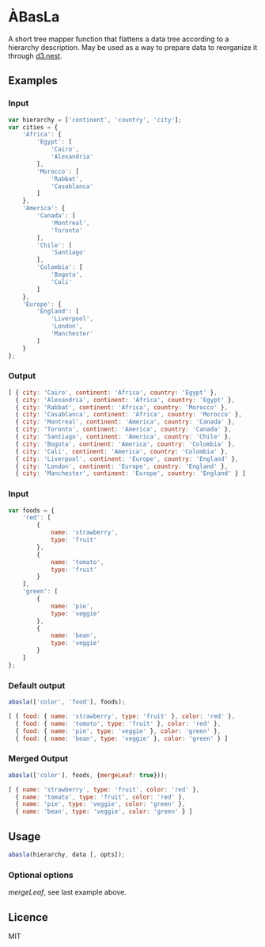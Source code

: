 # ÀBasLa

A short tree mapper function that flattens a data tree according to a hierarchy description. May be used as a way to prepare data to reorganize it through [d3.nest](https://github.com/mbostock/d3/wiki/Arrays#-nest).

## Examples

### Input

```javascript
var hierarchy = ['continent', 'country', 'city'];
var cities = {
	'Africa': {
		'Egypt': [
			'Cairo',
			'Alexandria'
		],
		'Morocco': [
			'Rabbat',
			'Casablanca'
		]
	},
	'America': {
		'Canada': [
			'Montreal',
			'Toronto'
		],
		'Chile': [
			'Santiago'
		],
		'Colombia': [
			'Bogota',
			'Cali'
		]
	},
	'Europe': {
		'England': [
			'Liverpool',
			'London',
			'Manchester'
		]
	}
};
```

### Output

```javascript
[ { city: 'Cairo', continent: 'Africa', country: 'Egypt' },
  { city: 'Alexandria', continent: 'Africa', country: 'Egypt' },
  { city: 'Rabbat', continent: 'Africa', country: 'Morocco' },
  { city: 'Casablanca', continent: 'Africa', country: 'Morocco' },
  { city: 'Montreal', continent: 'America', country: 'Canada' },
  { city: 'Toronto', continent: 'America', country: 'Canada' },
  { city: 'Santiago', continent: 'America', country: 'Chile' },
  { city: 'Bogota', continent: 'America', country: 'Colombia' },
  { city: 'Cali', continent: 'America', country: 'Colombia' },
  { city: 'Liverpool', continent: 'Europe', country: 'England' },
  { city: 'London', continent: 'Europe', country: 'England' },
  { city: 'Manchester', continent: 'Europe', country: 'England' } ]
```

### Input

```javascript
var foods = {
	'red': [
		{
			name: 'strawberry',
			type: 'fruit'
		},
		{
			name: 'tomato',
			type: 'fruit'
		}
	],
	'green': [
		{
			name: 'pie',
			type: 'veggie'
		},
		{
			name: 'bean',
			type: 'veggie'
		}
	]
};
```

### Default output

```javascript
abasla(['color', 'food'], foods);

[ { food: { name: 'strawberry', type: 'fruit' }, color: 'red' },
  { food: { name: 'tomato', type: 'fruit' }, color: 'red' },
  { food: { name: 'pie', type: 'veggie' }, color: 'green' },
  { food: { name: 'bean', type: 'veggie' }, color: 'green' } ]
```

### Merged Output

```javascript
abasla(['color'], foods, {mergeLeaf: true}));

[ { name: 'strawberry', type: 'fruit', color: 'red' },
  { name: 'tomato', type: 'fruit', color: 'red' },
  { name: 'pie', type: 'veggie', color: 'green' },
  { name: 'bean', type: 'veggie', color: 'green' } ]
```

## Usage

```javascript
abasla(hierarchy, data [, opts]);
```
### Optional options

*mergeLeaf*, see last example above.

## Licence

MIT
